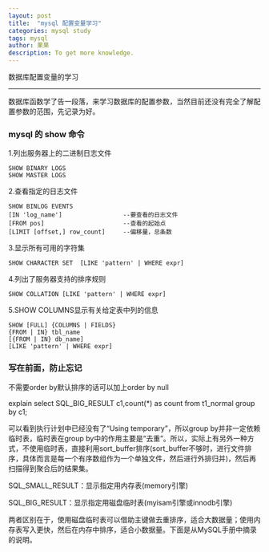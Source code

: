 ```yaml
---
layout: post
title:  "mysql 配置变量学习"
categories: mysql study 
tags: mysql
author: 果果
description: To get more knowledge.
---
```

数据库配置变量的学习
___
数据库函数学了告一段落，来学习数据库的配置参数，当然目前还没有完全了解配置参数的范围，先记录为好。

### mysql 的 show 命令

1.列出服务器上的二进制日志文件
    
    SHOW BINARY LOGS
    SHOW MASTER LOGS

2.查看指定的日志文件

    SHOW BINLOG EVENTS
    [IN 'log_name']                 --要查看的日志文件
    [FROM pos]                      --查看的起始点
    [LIMIT [offset,] row_count]     --偏移量，总条数

3.显示所有可用的字符集

    SHOW CHARACTER SET  [LIKE 'pattern' | WHERE expr]

4.列出了服务器支持的排序规则

    SHOW COLLATION [LIKE 'pattern' | WHERE expr]

5.SHOW COLUMNS显示有关给定表中列的信息

    SHOW [FULL] {COLUMNS | FIELDS}
    {FROM | IN} tbl_name
    [{FROM | IN} db_name]
    [LIKE 'pattern' | WHERE expr]

### 写在前面，防止忘记

不需要order by默认排序的话可以加上order by null

explain select SQL_BIG_RESULT c1,count(*) as count from t1_normal group by c1;

可以看到执行计划中已经没有了“Using temporary”，所以group by并非一定依赖临时表，临时表在group by中的作用主要是“去重”。所以，实际上有另外一种方式，不使用临时表，直接利用sort_buffer排序(sort_buffer不够时，进行文件排序，具体而言是每一个有序数组作为一个单独文件，然后进行外排归并)，然后再扫描得到聚合后的结果集。

SQL_SMALL_RESULT：显示指定用内存表(memory引擎)

SQL_BIG_RESULT：显示指定用磁盘临时表(myisam引擎或innodb引擎)

两者区别在于，使用磁盘临时表可以借助主键做去重排序，适合大数据量；使用内存表写入更快，然后在内存中排序，适合小数据量。下面是从MySQL手册中摘录的说明。












